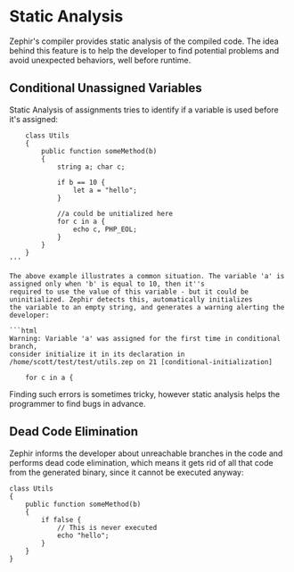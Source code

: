 # Static Analysis
Zephir's compiler provides static analysis of the compiled code. The idea behind this feature is to help the developer to
find potential problems and avoid unexpected behaviors, well before runtime.

## Conditional Unassigned Variables
Static Analysis of assignments tries to identify if a variable is used before it's assigned:

```zephir
	class Utils
	{
 		public function someMethod(b)
 		{
   			string a; char c;

			if b == 10 {
				let a = "hello";
			}

			//a could be unitialized here
			for c in a {
				echo c, PHP_EOL;
			}
		}
	}
'''

The above example illustrates a common situation. The variable 'a' is assigned only when 'b' is equal to 10, then it''s
required to use the value of this variable - but it could be uninitialized. Zephir detects this, automatically initializes
the variable to an empty string, and generates a warning alerting the developer:

```html
Warning: Variable 'a' was assigned for the first time in conditional branch,
consider initialize it in its declaration in
/home/scott/test/test/utils.zep on 21 [conditional-initialization]

    for c in a {
```

Finding such errors is sometimes tricky, however static analysis helps the programmer to find bugs in advance.

## Dead Code Elimination
Zephir informs the developer about unreachable branches in the code and performs dead code elimination, which means it gets
rid of all that code from the generated binary, since it cannot be executed anyway:

```zephir
class Utils
{
    public function someMethod(b)
    {
        if false {
            // This is never executed
            echo "hello";
        }
    }
}
```
